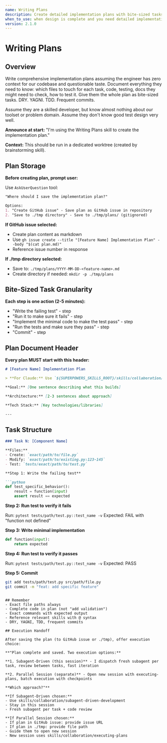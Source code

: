```yaml
---
name: Writing Plans
description: Create detailed implementation plans with bite-sized tasks for engineers with zero codebase context
when_to_use: when design is complete and you need detailed implementation tasks for engineers with zero codebase context
version: 2.1.0
---
```


# Writing Plans

## Overview

Write comprehensive implementation plans assuming the engineer has zero context for our codebase and questionable taste. Document everything they need to know: which files to touch for each task, code, testing, docs they might need to check, how to test it. Give them the whole plan as bite-sized tasks. DRY. YAGNI. TDD. Frequent commits.

Assume they are a skilled developer, but know almost nothing about our toolset or problem domain. Assume they don't know good test design very well.

**Announce at start:** "I'm using the Writing Plans skill to create the implementation plan."

**Context:** This should be run in a dedicated worktree (created by brainstorming skill).

## Plan Storage

**Before creating plan, prompt user:**

Use `AskUserQuestion` tool:
```markdown
"Where should I save the implementation plan?"

Options:
1. "Create GitHub issue" - Save plan as GitHub issue in repository
2. "Save to ./tmp directory" - Save to ./tmp/plans/ (gitignored)
```

**If GitHub issue selected:**
- Create plan content as markdown
- Use `gh issue create --title "[Feature Name] Implementation Plan" --body "$(cat plan.md)"`
- Reference issue number in response

**If ./tmp directory selected:**
- Save to: `./tmp/plans/YYYY-MM-DD-<feature-name>.md`
- Create directory if needed: `mkdir -p ./tmp/plans`

## Bite-Sized Task Granularity

**Each step is one action (2-5 minutes):**
- "Write the failing test" - step
- "Run it to make sure it fails" - step
- "Implement the minimal code to make the test pass" - step
- "Run the tests and make sure they pass" - step
- "Commit" - step

## Plan Document Header

**Every plan MUST start with this header:**

```markdown
# [Feature Name] Implementation Plan

> **For Claude:** Use `${SUPERPOWERS_SKILLS_ROOT}/skills/collaboration/executing-plans/SKILL.md` to implement this plan task-by-task.

**Goal:** [One sentence describing what this builds]

**Architecture:** [2-3 sentences about approach]

**Tech Stack:** [Key technologies/libraries]

---
```

## Task Structure

```markdown
### Task N: [Component Name]

**Files:**
- Create: `exact/path/to/file.py`
- Modify: `exact/path/to/existing.py:123-145`
- Test: `tests/exact/path/to/test.py`

**Step 1: Write the failing test**

```python
def test_specific_behavior():
    result = function(input)
    assert result == expected
```

**Step 2: Run test to verify it fails**

Run: `pytest tests/path/test.py::test_name -v`
Expected: FAIL with "function not defined"

**Step 3: Write minimal implementation**

```python
def function(input):
    return expected
```

**Step 4: Run test to verify it passes**

Run: `pytest tests/path/test.py::test_name -v`
Expected: PASS

**Step 5: Commit**

```bash
git add tests/path/test.py src/path/file.py
git commit -m "feat: add specific feature"
```
```

## Remember
- Exact file paths always
- Complete code in plan (not "add validation")
- Exact commands with expected output
- Reference relevant skills with @ syntax
- DRY, YAGNI, TDD, frequent commits

## Execution Handoff

After saving the plan (to GitHub issue or ./tmp), offer execution choice:

**"Plan complete and saved. Two execution options:**

**1. Subagent-Driven (this session)** - I dispatch fresh subagent per task, review between tasks, fast iteration

**2. Parallel Session (separate)** - Open new session with executing-plans, batch execution with checkpoints

**Which approach?"**

**If Subagent-Driven chosen:**
- Use skills/collaboration/subagent-driven-development
- Stay in this session
- Fresh subagent per task + code review

**If Parallel Session chosen:**
- If plan in GitHub issue: provide issue URL
- If plan in ./tmp: provide file path
- Guide them to open new session
- New session uses skills/collaboration/executing-plans
